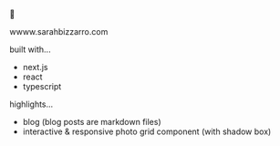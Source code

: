 🐌

wwww.sarahbizzarro.com

built with...
- next.js
- react
- typescript

highlights...
- blog (blog posts are markdown files)
- interactive & responsive photo grid component (with shadow box)
